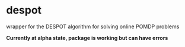 # despot
wrapper for the DESPOT algorithm for solving online POMDP problems

**Currently at alpha state, package is working but can have errors**
